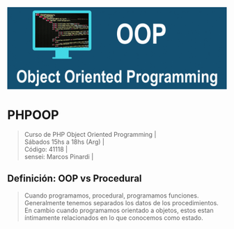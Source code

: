 <img src="https://raw.githubusercontent.com/exegeses/PHPOOP/main/oop.png">  

# PHPOOP
> Curso de PHP Object Oriented Programming |   
> Sábados 15hs a 18hs (Arg) |    
> Código: 41118 |   
> sensei: Marcos Pinardi |  

## Definición: OOP vs Procedural

> Cuando programamos, procedural, programamos funciones.   
> Generalmente tenemos separados los datos de los procedimientos.   
> En cambio cuando programamos orientado a objetos, 
> estos estan íntimamente relacionados en lo que conocemos como estado.   


